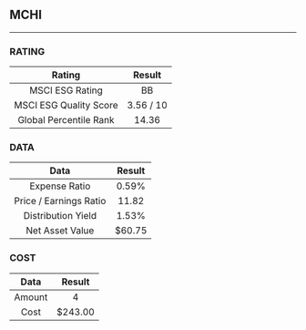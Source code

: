 ## MCHI
----
### RATING

|Rating|Result|
|:----:|:---:|
|MSCI ESG Rating|BB|
|MSCI ESG Quality Score|3.56 / 10|
|Global Percentile Rank|14.36|

### DATA

|Data|Result|
|:----:|:---:|
|Expense Ratio|0.59%|
|Price / Earnings Ratio|11.82|
|Distribution Yield|1.53%|
|Net Asset Value|$60.75|

### COST

|Data|Result|
|:----:|:---:|
|Amount|4|
|Cost|$243.00|
